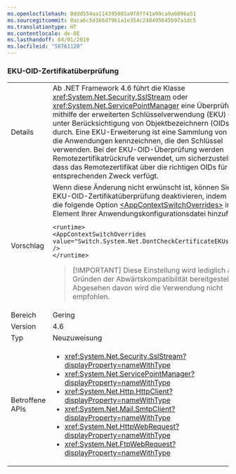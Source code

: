 ```yaml
---
ms.openlocfilehash: 0ddd554aa114395085a9f8ff41a99ca9a6096a51
ms.sourcegitcommit: 0aca6c5d166d7961a1e354c248495645b97a1dc5
ms.translationtype: HT
ms.contentlocale: de-DE
ms.lasthandoff: 04/01/2019
ms.locfileid: "58761120"
---
```

### <a name="certificate-eku-oid-validation"></a>EKU-OID-Zertifikatüberprüfung

|   |   |
|---|---|
|Details|Ab .NET Framework 4.6 führt die Klasse <xref:System.Net.Security.SslStream> oder <xref:System.Net.ServicePointManager> eine Überprüfung mithilfe der erweiterten Schlüsselverwendung (EKU) und unter Berücksichtigung von Objektbezeichnern (OIDs) durch. Eine EKU-Erweiterung ist eine Sammlung von OIDs, die Anwendungen kennzeichnen, die den Schlüssel verwenden. Bei der EKU-OID-Überprüfung werden Remotezertifikatrückrufe verwendet, um sicherzustellen, dass das Remotezertifikat über die richtigen OIDs für den entsprechenden Zweck verfügt.|
|Vorschlag|Wenn diese Änderung nicht erwünscht ist, können Sie die EKU-OID-Zertifikatüberprüfung deaktivieren, indem Sie die folgende Option [\<AppContextSwitchOverrides>](~/docs/framework/configure-apps/file-schema/runtime/appcontextswitchoverrides-element.md) im [`](~/docs/framework/configure-apps/file-schema/runtime/runtime-element.md)-Element Ihrer Anwendungskonfigurationsdatei hinzufügen:<pre><code class="lang-xml">&lt;runtime&gt;&#13;&#10;&lt;AppContextSwitchOverrides&#13;&#10;value=&quot;Switch.System.Net.DontCheckCertificateEKUs=true&quot; /&gt;&#13;&#10;&lt;/runtime&gt;&#13;&#10;</code></pre> <blockquote> [!IMPORTANT] Diese Einstellung wird lediglich aus Gründen der Abwärtskompatibilität bereitgestellt. Abgesehen davon wird die Verwendung nicht empfohlen.</blockquote> |
|Bereich|Gering|
|Version|4.6|
|Typ|Neuzuweisung|
|Betroffene APIs|<ul><li><xref:System.Net.Security.SslStream?displayProperty=nameWithType></li><li><xref:System.Net.ServicePointManager?displayProperty=nameWithType></li><li><xref:System.Net.Http.HttpClient?displayProperty=nameWithType></li><li><xref:System.Net.Mail.SmtpClient?displayProperty=nameWithType></li><li><xref:System.Net.HttpWebRequest?displayProperty=nameWithType></li><li><xref:System.Net.FtpWebRequest?displayProperty=nameWithType></li></ul>|


